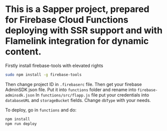 # This is a Sapper project, prepared for Firebase Cloud Functions deploying with SSR support and with Flamelink integration for dynamic content.

Firstly install firebase-tools with elevated rights

```bash
sudo npm install -g firebase-tools
```

Then change project ID in `.firebaserc` file. 
Then get your firebase AdminSDK json file. 
Put it into `functions` folder and rename into `firebase-adminsdk.json`
In `functions/src/flapp.js` file put your credentials into `databaseURL` and `storageBucket` fields. Change `dbType` with your needs.

To deploy, go in `functions` and do:

```bash
npm install
npm run deploy
```
